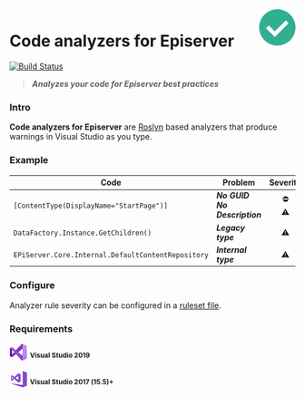 <img src="docs/icon/icon64.png" align="right" />

# Code analyzers for Episerver
[![Build Status](https://dev.azure.com/madsstorm/CodeAnalyzers.Episerver/_apis/build/status/CodeAnalyzers.Episerver?branchName=master)](https://dev.azure.com/madsstorm/CodeAnalyzers.Episerver/_build/latest?definitionId=2&branchName=master)
<!---
[![Nuget](https://img.shields.io/badge/nuget-v1.0-blue)][nuget]
--->

> **_Analyzes your code for Episerver best practices_**

### Intro
**Code analyzers for Episerver** are [Roslyn](https://docs.microsoft.com/dotnet/csharp/roslyn-sdk) based analyzers that produce warnings in Visual Studio as you type.

### Example
Code | Problem | Severity
-----|---------|:-------:
`[ContentType(DisplayName="StartPage")]` | **_No GUID_**<br>**_No Description_** | :no_entry:<br>:warning:
`DataFactory.Instance.GetChildren()` | **_Legacy type_** | :warning:
`EPiServer.Core.Internal.DefaultContentRepository` | **_Internal type_** | :warning:

<!---
### Install
`Install-Package CodeAnalyzers.Episerver`

_Available at [nuget.episerver.com][nuget]_
--->

### Configure
Analyzer rule severity can be configured in a [ruleset file](https://docs.microsoft.com/visualstudio/code-quality/using-rule-sets-to-group-code-analysis-rules).

### Requirements
[![vs2019](docs/icon/vs2019.png)](#.#) <sup>**Visual Studio 2019**</sup>

[![vs2017](docs/icon/vs2017.png)](#.#) <sup>**Visual Studio 2017 (15.5)+**</sup>

[nuget]: https://nuget.episerver.com/package/?id=CodeAnalyzers.Episerver
